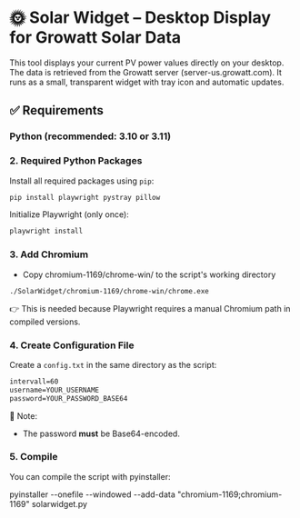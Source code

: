 # 🌞 Solar Widget – Desktop Display for Growatt Solar Data

This tool displays your current PV power values directly on your desktop. The data is retrieved from the Growatt server (server-us.growatt.com). It runs as a small, transparent widget with tray icon and automatic updates.

## ✅ Requirements

### Python (recommended: 3.10 or 3.11)


### 2. Required Python Packages
Install all required packages using `pip`:

```bash
pip install playwright pystray pillow
```

Initialize Playwright (only once):

```bash
playwright install
```

### 3. Add Chromium
- Copy chromium-1169/chrome-win/ to the script's working directory

```
./SolarWidget/chromium-1169/chrome-win/chrome.exe
```

👉 This is needed because Playwright requires a manual Chromium path in compiled versions.

### 4. Create Configuration File
Create a `config.txt` in the same directory as the script:

```txt
intervall=60
username=YOUR_USERNAME
password=YOUR_PASSWORD_BASE64
```

📌 Note:
- The password **must** be Base64-encoded.

### 5. Compile
You can compile the script with pyinstaller: 

pyinstaller --onefile --windowed --add-data "chromium-1169;chromium-1169" solarwidget.py

